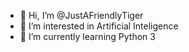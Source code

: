 - 👋 Hi, I’m @JustAFriendlyTiger
- 👀 I’m interested in Artificial Inteligence
- 🌱 I’m currently learning Python 3

<!---
JustAFriendlyTiger/JustAFriendlyTiger is a ✨ special ✨ repository because its `README.md` (this file) appears on your GitHub profile.
You can click the Preview link to take a look at your changes.
--->

